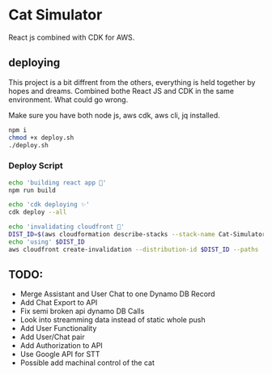 # Cat Simulator

React js combined with CDK for AWS.

## deploying

This project is a bit diffrent from the others, everything is held together by hopes and dreams. Combined bothe React JS and CDK in the same environment. What could go wrong.

Make sure you have both node js, aws cdk, aws cli, jq installed.

```bash
npm i
chmod +x deploy.sh
./deploy.sh
```

### Deploy Script

```bash
echo 'building react app 🐒'
npm run build

echo 'cdk deploying ✨'
cdk deploy --all

echo 'invalidating cloudfront 🚫'
DIST_ID=$(aws cloudformation describe-stacks --stack-name Cat-Simulator | jq '.Stacks | .[] | .Outputs | reduce .[] as $i ({}; .[$i.OutputKey] = $i.OutputValue)| .CloudfrontDistributionID ' -r)
echo 'using' $DIST_ID
aws cloudfront create-invalidation --distribution-id $DIST_ID --paths '/index.html' '/settings'
```

## TODO:
- Merge Assistant and User Chat to one Dynamo DB Record
- Add Chat Export to API
- Fix semi broken api dynamo DB Calls
- Look into streamming data instead of static whole push
- Add User Functionality
- Add User/Chat pair
- Add Authorization to API
- Use Google API for STT
- Possible add machinal control of the cat